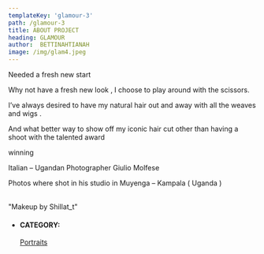 ```yaml
---
templateKey: 'glamour-3'
path: /glamour-3
title: ABOUT PROJECT
heading: GLAMOUR
author:  BETTINAHTIANAH
image: /img/glam4.jpeg
---
```


<div class="album-description margin-top-20">
    <div class="al-desc-inner">
        <p> Needed a fresh new start </p>
        <p>Why not have a fresh new look , I choose to play around with the scissors.</p>
        <p>I’ve always desired to have my natural hair out and away with all the weaves and wigs .</p>
        <p>And what better way to show off my iconic hair cut other than having a shoot with the talented award </p>
        <p>winning</p>
        <p>Italian – Ugandan Photographer Giulio Molfese</p>
        <p>Photos where shot in his studio in Muyenga – Kampala ( Uganda )</p>
        <p>
        <br>
            "Makeup by Shillat_t"
        </p>
    </div>
    <div class="portfolio-atr margin-top-30">
        <ul class="list-unstyled">
            <li>
                <h4>CATEGORY:</h4>
                <span class="info">
                    <a href="#">Portraits</a>
                </span>
            </li>
        </ul>
    </div>
</div>